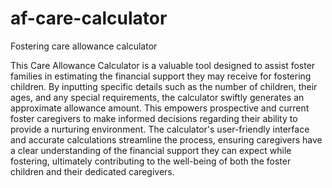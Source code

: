 # af-care-calculator
Fostering care allowance calculator

This Care Allowance Calculator is a valuable tool designed to assist foster families in estimating the financial support they may receive for fostering children. By inputting specific details such as the number of children, their ages, and any special requirements, the calculator swiftly generates an approximate allowance amount. This empowers prospective and current foster caregivers to make informed decisions regarding their ability to provide a nurturing environment. The calculator's user-friendly interface and accurate calculations streamline the process, ensuring caregivers have a clear understanding of the financial support they can expect while fostering, ultimately contributing to the well-being of both the foster children and their dedicated caregivers.

